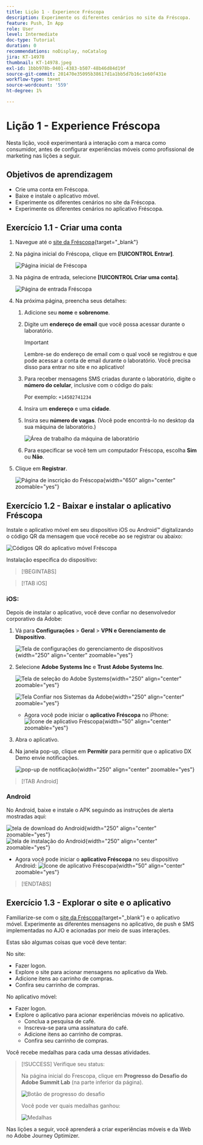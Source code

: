 ```yaml
---
title: Lição 1 - Experience Fréscopa
description: Experimente os diferentes cenários no site da Fréscopa.
feature: Push, In App
role: User
level: Intermediate
doc-type: Tutorial
duration: 0
recommendations: noDisplay, noCatalog
jira: KT-14978
thumbnail: KT-14978.jpeg
exl-id: 1bbb978b-0401-4383-b507-48b46d84d19f
source-git-commit: 201470e35095b38617d1a1bb5d7b16c1e60f431e
workflow-type: tm+mt
source-wordcount: '559'
ht-degree: 1%

---
```


# Lição 1 - Experience Fréscopa

Nesta lição, você experimentará a interação com a marca como consumidor, antes de configurar experiências móveis como profissional de marketing nas lições a seguir.

## Objetivos de aprendizagem

* Crie uma conta em Fréscopa.
* Baixe e instale o aplicativo móvel.
* Experimente os diferentes cenários no site da Fréscopa.
* Experimente os diferentes cenários no aplicativo Fréscopa.

## Exercício 1.1 - Criar uma conta

1. Navegue até o [site da Fréscopa](https://dsn.adobe.com/p/adobe-summit-2024?token=eyJhbGciOiJIUzI1NiIsInR5cCI6IkpXVCJ9.eyJpZCI6ImFub255bW91cyIsImVtYWlsIjoiYW5vbnltb3VzQGFkb2JlLmNvbSIsImlzc3VlciI6InNoYXJlZC1saW5rIiwiYXJnb24iOnsiYWNjZXNzIjoicmVhZC1wcm9qZWN0IiwicHJvamVjdElkIjoiYWRvYmUtc3VtbWl0LTIwMjQifSwiaWF0IjoxNzEwNTI0MTIwLCJleHAiOjE3MTIzMzg1MjB9.q2uGVst6HjJw8SCWl-3pViNzepkdGnNCvGqZnbbkTsY){target="_blank"}

1. Na página inicial do Fréscopa, clique em **[!UICONTROL Entrar]**.

   ![Página inicial de Fréscopa](/help/summit-labs/summit-lab-2024/l820-lab-workbook/assets/1-1-1-frescopa-homepage.png "Página inicial de Fréscopa")

1. Na página de entrada, selecione **[!UICONTROL Criar uma conta]**.

   ![Página de entrada Fréscopa](/help/summit-labs/summit-lab-2024/l820-lab-workbook/assets/1-1-2-frescopa-sign-in-page.png "Entrada Fréscopa")

1. Na próxima página, preencha seus detalhes:

   1. Adicione seu **nome** e **sobrenome**.

   1. Digite um **endereço de email** que você possa acessar durante o laboratório.

      >[!IMPORTANT]
      > Lembre-se do endereço de email com o qual você se registrou e que pode acessar a conta de email durante o laboratório. Você precisa disso para entrar no site e no aplicativo!

   1. Para receber mensagens SMS criadas durante o laboratório, digite o **número do celular**, inclusive com o código do país:

      Por exemplo: `+14502741234`

   1. Insira um **endereço** e uma **cidade**.

   1. Insira seu **número de vagas**. (Você pode encontrá-lo no desktop da sua máquina de laboratório.)

      ![Área de trabalho da máquina de laboratório](/help/summit-labs/summit-lab-2024/l820-lab-workbook/assets/locate-seat-number.png)

   1. Para especificar se você tem um computador Fréscopa, escolha **Sim** ou **Não**.

1. Clique em **Registrar**.

   ![Página de inscrição do Fréscopa](/help/summit-labs/summit-lab-2024/l820-lab-workbook/assets/1-1-3-frescopa-registration-page.png){width="650" align="center" zoomable="yes"}

## Exercício 1.2 - Baixar e instalar o aplicativo Fréscopa

Instale o aplicativo móvel em seu dispositivo iOS ou Android™ digitalizando o código QR da mensagem que você recebe ao se registrar ou abaixo:

![Códigos QR do aplicativo móvel Fréscopa](/help/summit-labs/summit-lab-2024/l820-lab-workbook/assets/1-2-1-qr-codes.png "Códigos QR do aplicativo móvel Fréscopa")

Instalação específica do dispositivo:

>[!BEGINTABS]

>[!TAB iOS]

### iOS:

Depois de instalar o aplicativo, você deve confiar no desenvolvedor corporativo da Adobe:

1. Vá para **Configurações** > **Geral** > **VPN e Gerenciamento de Dispositivo**.

   ![Tela de configurações do gerenciamento de dispositivos](/help/summit-labs/summit-lab-2024/l820-lab-workbook/assets/1-2-2-device-management-screen.PNG "Tela de configurações do gerenciamento de dispositivos"){width="250" align="center" zoomable="yes"}

1. Selecione **Adobe Systems Inc** e **Trust Adobe Systems Inc**.

   ![Tela de seleção do Adobe Systems](/help/summit-labs/summit-lab-2024/l820-lab-workbook/assets/1-2-3-adobe-systems.PNG "Tela de seleção do Adobe Systems"){width="250" align="center" zoomable="yes"}
   <br>

   ![Tela Confiar nos Sistemas da Adobe](/help/summit-labs/summit-lab-2024/l820-lab-workbook/assets/1-2-4-trust-adobe.PNG){width="250" align="center" zoomable="yes"}

   * Agora você pode iniciar o **aplicativo Fréscopa** no iPhone: ![Ícone de aplicativo Fréscopa](/help/summit-labs/summit-lab-2024/l820-lab-workbook/assets/1-2-app-icon.png){width="50" align="center" zoomable="yes"}


1. Abra o aplicativo.

1. Na janela pop-up, clique em **Permitir** para permitir que o aplicativo DX Demo envie notificações.

   ![pop-up de notificação](/help/summit-labs/summit-lab-2024/l820-lab-workbook/assets/1-2-allow-notifications.png){width="250" align="center" zoomable="yes"}

>[!TAB Android]

### Android

No Android, baixe e instale o APK seguindo as instruções de alerta mostradas aqui:

![tela de download do Android](/help/summit-labs/summit-lab-2024/l820-lab-workbook/assets/1-2-5-android-download.jpg "tela de download do Android"){width="250" align="center" zoomable="yes"}
<br>
![tela de instalação do Android](/help/summit-labs/summit-lab-2024/l820-lab-workbook/assets/1-2-6-android-installation.jpg){width="250" align="center" zoomable="yes"}

* Agora você pode iniciar o **aplicativo Fréscopa** no seu dispositivo Android: ![Ícone de aplicativo Fréscopa](/help/summit-labs/summit-lab-2024/l820-lab-workbook/assets/1-2-app-icon.png){width="50" align="center" zoomable="yes"}

>[!ENDTABS]

## Exercício 1.3 - Explorar o site e o aplicativo

Familiarize-se com o [site da Fréscopa](https://dsn.adobe.com/p/adobe-summit-2024?token=eyJhbGciOiJIUzI1NiIsInR5cCI6IkpXVCJ9.eyJpZCI6ImFub255bW91cyIsImVtYWlsIjoiYW5vbnltb3VzQGFkb2JlLmNvbSIsImlzc3VlciI6InNoYXJlZC1saW5rIiwiYXJnb24iOnsiYWNjZXNzIjoicmVhZC1wcm9qZWN0IiwicHJvamVjdElkIjoiYWRvYmUtc3VtbWl0LTIwMjQifSwiaWF0IjoxNzEwNTI0MTIwLCJleHAiOjE3MTIzMzg1MjB9.q2uGVst6HjJw8SCWl-3pViNzepkdGnNCvGqZnbbkTsY){target="_blank"} e o aplicativo móvel. Experimente as diferentes mensagens no aplicativo, de push e SMS implementadas no AJO e acionadas por meio de suas interações.

Estas são algumas coisas que você deve tentar:

No site:

* Fazer logon.
* Explore o site para acionar mensagens no aplicativo da Web.
* Adicione itens ao carrinho de compras.
* Confira seu carrinho de compras.

No aplicativo móvel:

* Fazer logon.
* Explore o aplicativo para acionar experiências móveis no aplicativo.
   * Conclua a pesquisa de café.
   * Inscreva-se para uma assinatura do café.
   * Adicione itens ao carrinho de compras.
   * Confira seu carrinho de compras.

Você recebe medalhas para cada uma dessas atividades.

>[!SUCCESS]
>Verifique seu status:
>
>Na página inicial do Frescopa, clique em **Progresso do Desafio do Adobe Summit Lab** (na parte inferior da página).
> 
>  ![Botão de progresso do desafio](/help/summit-labs/summit-lab-2024/l820-lab-workbook/assets/1-3-challenge-progress-button.png)
>
> Você pode ver quais medalhas ganhou:
> 
> ![Medalhas](/help/summit-labs/summit-lab-2024/l820-lab-workbook/assets/1-3-badges.png)

Nas lições a seguir, você aprenderá a criar experiências móveis e da Web no Adobe Journey Optimizer.

[def]: /help/summit-labs/summit-lab-2024/l820-lab-workbook/assets/1-2-4-trust-adobe.PNG
